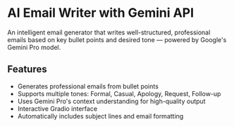 #  AI Email Writer with Gemini API

An intelligent email generator that writes well-structured, professional emails based on key bullet points and desired tone — powered by Google's Gemini Pro model.

##  Features

-  Generates professional emails from bullet points
-  Supports multiple tones: Formal, Casual, Apology, Request, Follow-up
-  Uses Gemini Pro's context understanding for high-quality output
-  Interactive Gradio interface
-  Automatically includes subject lines and email formatting



